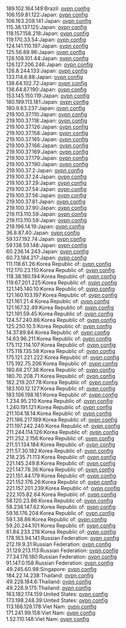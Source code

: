 189.102.164.149:Brazil: [ovpn config](vpn/189_102_164_149.ovpn)  
106.159.81.122:Japan: [ovpn config](vpn/106_159_81_122.ovpn)  
106.163.208.141:Japan: [ovpn config](vpn/106_163_208_141.ovpn)  
115.38.137.125:Japan: [ovpn config](vpn/115_38_137_125.ovpn)  
118.157.158.218:Japan: [ovpn config](vpn/118_157_158_218.ovpn)  
119.170.33.54:Japan: [ovpn config](vpn/119_170_33_54.ovpn)  
124.141.110.197:Japan: [ovpn config](vpn/124_141_110_197.ovpn)  
125.56.89.96:Japan: [ovpn config](vpn/125_56_89_96.ovpn)  
126.108.101.44:Japan: [ovpn config](vpn/126_108_101_44.ovpn)  
126.127.206.246:Japan: [ovpn config](vpn/126_127_206_246.ovpn)  
126.8.244.133:Japan: [ovpn config](vpn/126_8_244_133.ovpn)  
133.114.6.88:Japan: [ovpn config](vpn/133_114_6_88.ovpn)  
138.64.102.72:Japan: [ovpn config](vpn/138_64_102_72.ovpn)  
138.64.87.190:Japan: [ovpn config](vpn/138_64_87_190.ovpn)  
153.145.150.119:Japan: [ovpn config](vpn/153_145_150_119.ovpn)  
180.199.113.181:Japan: [ovpn config](vpn/180_199_113_181.ovpn)  
180.9.63.237:Japan: [ovpn config](vpn/180_9_63_237.ovpn)  
219.100.37.110:Japan: [ovpn config](vpn/219_100_37_110.ovpn)  
219.100.37.118:Japan: [ovpn config](vpn/219_100_37_118.ovpn)  
219.100.37.126:Japan: [ovpn config](vpn/219_100_37_126.ovpn)  
219.100.37.158:Japan: [ovpn config](vpn/219_100_37_158.ovpn)  
219.100.37.165:Japan: [ovpn config](vpn/219_100_37_165.ovpn)  
219.100.37.166:Japan: [ovpn config](vpn/219_100_37_166.ovpn)  
219.100.37.169:Japan: [ovpn config](vpn/219_100_37_169.ovpn)  
219.100.37.179:Japan: [ovpn config](vpn/219_100_37_179.ovpn)  
219.100.37.190:Japan: [ovpn config](vpn/219_100_37_190.ovpn)  
219.100.37.2:Japan: [ovpn config](vpn/219_100_37_2.ovpn)  
219.100.37.24:Japan: [ovpn config](vpn/219_100_37_24.ovpn)  
219.100.37.29:Japan: [ovpn config](vpn/219_100_37_29.ovpn)  
219.100.37.54:Japan: [ovpn config](vpn/219_100_37_54.ovpn)  
219.100.37.56:Japan: [ovpn config](vpn/219_100_37_56.ovpn)  
219.100.37.81:Japan: [ovpn config](vpn/219_100_37_81.ovpn)  
219.100.37.90:Japan: [ovpn config](vpn/219_100_37_90.ovpn)  
219.113.110.59:Japan: [ovpn config](vpn/219_113_110_59.ovpn)  
219.113.110.59:Japan: [ovpn config](vpn/219_113_110_59.ovpn)  
219.196.14.19:Japan: [ovpn config](vpn/219_196_14_19.ovpn)  
36.8.87.40:Japan: [ovpn config](vpn/36_8_87_40.ovpn)  
59.137.192.74:Japan: [ovpn config](vpn/59_137_192_74.ovpn)  
59.138.59.148:Japan: [ovpn config](vpn/59_138_59_148.ovpn)  
60.236.14.243:Japan: [ovpn config](vpn/60_236_14_243.ovpn)  
60.73.184.217:Japan: [ovpn config](vpn/60_73_184_217.ovpn)  
111.118.61.26:Korea Republic of: [ovpn config](vpn/111_118_61_26.ovpn)  
112.170.23.110:Korea Republic of: [ovpn config](vpn/112_170_23_110.ovpn)  
118.38.180.194:Korea Republic of: [ovpn config](vpn/118_38_180_194.ovpn)  
119.67.201.225:Korea Republic of: [ovpn config](vpn/119_67_201_225.ovpn)  
121.145.140.10:Korea Republic of: [ovpn config](vpn/121_145_140_10.ovpn)  
121.160.103.197:Korea Republic of: [ovpn config](vpn/121_160_103_197.ovpn)  
121.161.21.4:Korea Republic of: [ovpn config](vpn/121_161_21_4.ovpn)  
121.167.32.49:Korea Republic of: [ovpn config](vpn/121_167_32_49.ovpn)  
121.191.59.45:Korea Republic of: [ovpn config](vpn/121_191_59_45.ovpn)  
124.57.240.86:Korea Republic of: [ovpn config](vpn/124_57_240_86.ovpn)  
125.250.10.5:Korea Republic of: [ovpn config](vpn/125_250_10_5.ovpn)  
14.37.89.84:Korea Republic of: [ovpn config](vpn/14_37_89_84.ovpn)  
14.63.96.211:Korea Republic of: [ovpn config](vpn/14_63_96_211.ovpn)  
175.112.114.107:Korea Republic of: [ovpn config](vpn/175_112_114_107.ovpn)  
175.118.135.58:Korea Republic of: [ovpn config](vpn/175_118_135_58.ovpn)  
175.121.221.222:Korea Republic of: [ovpn config](vpn/175_121_221_222.ovpn)  
175.192.75.206:Korea Republic of: [ovpn config](vpn/175_192_75_206.ovpn)  
180.68.217.38:Korea Republic of: [ovpn config](vpn/180_68_217_38.ovpn)  
180.70.208.71:Korea Republic of: [ovpn config](vpn/180_70_208_71.ovpn)  
182.219.207.78:Korea Republic of: [ovpn config](vpn/182_219_207_78.ovpn)  
183.100.12.127:Korea Republic of: [ovpn config](vpn/183_100_12_127.ovpn)  
183.106.198.161:Korea Republic of: [ovpn config](vpn/183_106_198_161.ovpn)  
1.234.95.210:Korea Republic of: [ovpn config](vpn/1_234_95_210.ovpn)  
1.240.191.121:Korea Republic of: [ovpn config](vpn/1_240_191_121.ovpn)  
211.104.18.14:Korea Republic of: [ovpn config](vpn/211_104_18_14.ovpn)  
211.186.217.189:Korea Republic of: [ovpn config](vpn/211_186_217_189.ovpn)  
211.197.242.240:Korea Republic of: [ovpn config](vpn/211_197_242_240.ovpn)  
211.244.114.126:Korea Republic of: [ovpn config](vpn/211_244_114_126.ovpn)  
211.252.2.156:Korea Republic of: [ovpn config](vpn/211_252_2_156.ovpn)  
211.51.134.184:Korea Republic of: [ovpn config](vpn/211_51_134_184.ovpn)  
211.57.30.182:Korea Republic of: [ovpn config](vpn/211_57_30_182.ovpn)  
218.235.71.113:Korea Republic of: [ovpn config](vpn/218_235_71_113.ovpn)  
221.145.249.8:Korea Republic of: [ovpn config](vpn/221_145_249_8.ovpn)  
221.147.78.36:Korea Republic of: [ovpn config](vpn/221_147_78_36.ovpn)  
221.151.44.179:Korea Republic of: [ovpn config](vpn/221_151_44_179.ovpn)  
221.152.176.26:Korea Republic of: [ovpn config](vpn/221_152_176_26.ovpn)  
221.157.201.239:Korea Republic of: [ovpn config](vpn/221_157_201_239.ovpn)  
222.105.82.64:Korea Republic of: [ovpn config](vpn/222_105_82_64.ovpn)  
58.120.23.86:Korea Republic of: [ovpn config](vpn/58_120_23_86.ovpn)  
58.238.147.62:Korea Republic of: [ovpn config](vpn/58_238_147_62.ovpn)  
59.16.176.204:Korea Republic of: [ovpn config](vpn/59_16_176_204.ovpn)  
59.1.38.86:Korea Republic of: [ovpn config](vpn/59_1_38_86.ovpn)  
59.20.244.101:Korea Republic of: [ovpn config](vpn/59_20_244_101.ovpn)  
61.84.233.218:Korea Republic of: [ovpn config](vpn/61_84_233_218.ovpn)  
178.163.94.141:Russian Federation: [ovpn config](vpn/178_163_94_141.ovpn)  
212.19.9.31:Russian Federation: [ovpn config](vpn/212_19_9_31.ovpn)  
31.129.213.113:Russian Federation: [ovpn config](vpn/31_129_213_113.ovpn)  
77.34.176.180:Russian Federation: [ovpn config](vpn/77_34_176_180.ovpn)  
91.147.0.158:Russian Federation: [ovpn config](vpn/91_147_0_158.ovpn)  
49.245.60.98:Singapore: [ovpn config](vpn/49_245_60_98.ovpn)  
184.22.14.238:Thailand: [ovpn config](vpn/184_22_14_238.ovpn)  
49.228.184.6:Thailand: [ovpn config](vpn/49_228_184_6.ovpn)  
49.228.9.175:Thailand: [ovpn config](vpn/49_228_9_175.ovpn)  
163.182.174.159:United States: [ovpn config](vpn/163_182_174_159.ovpn)  
173.198.248.39:United States: [ovpn config](vpn/173_198_248_39.ovpn)  
113.166.128.178:Viet Nam: [ovpn config](vpn/113_166_128_178.ovpn)  
171.241.99.158:Viet Nam: [ovpn config](vpn/171_241_99_158.ovpn)  
1.52.110.148:Viet Nam: [ovpn config](vpn/1_52_110_148.ovpn)  
